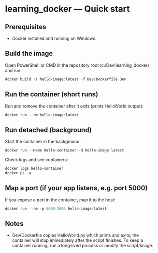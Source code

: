 # learning_docker — Quick start

## Prerequisites
- Docker installed and running on Windows.

## Build the image
Open PowerShell or CMD in the repository root (c:\Dev\learning_docker) and run:
```powershell
docker build -t hello-image:latest -f Dev/Dockerfile Dev
```

## Run the container (short runs)
Run and remove the container after it exits (prints HelloWorld output):
```powershell
docker run --rm hello-image:latest
```

## Run detached (background)
Start the container in the background:
```powershell
docker run --name hello-container -d hello-image:latest
```
Check logs and see containers:
```powershell
docker logs hello-container
docker ps -a
```

## Map a port (if your app listens, e.g. port 5000)
If you expose a port in the container, map it to the host:
```powershell
docker run --rm -p 5000:5000 hello-image:latest
```

## Notes
- Dev/Dockerfile copies HelloWorld.py which prints and exits; the container will stop immediately after the script finishes. To keep a container running, run a long‑lived process or modify the script/image.